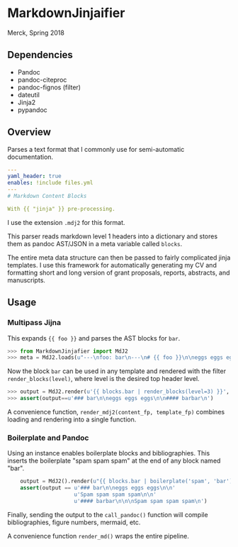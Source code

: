 # MarkdownJinjaifier

Merck, Spring 2018

## Dependencies

- Pandoc
- pandoc-citeproc
- pandoc-fignos (filter)
- dateutil
- Jinja2
- pypandoc

## Overview

Parses a text format that I commonly use for semi-automatic documentation.

```yaml
---
yaml_header: true
enables: !include files.yml
---
# Markdown Content Blocks

With {{ "jinja" }} pre-processing.
```

I use the extension `.mdj2` for this format.  

This parser reads markdown level 1 headers into a dictionary 
and stores them as pandoc AST/JSON in a meta variable called
`blocks`.

The entire meta data structure can then be passed to fairly 
complicated jinja templates.  I use this framework for automatically
generating my CV and formatting short and long version of grant 
proposals, reports, abstracts, and manuscripts.

## Usage

### Multipass Jijna

This expands `{{ foo }}` and parses the AST blocks for `bar`.

```python
>>> from MarkdownJinjafier import MdJ2
>>> meta = MdJ2.loads(u"---\nfoo: bar\n---\n# {{ foo }}\n\neggs eggs eggs\n\n## {{ foo*2 }}")
```

Now the block `bar` can be used in any template and rendered with the filter
`render_blocks(level)`, where level is the desired top header level.

```python
>>> output = MdJ2.render(u'{{ blocks.bar | render_blocks(level=3) }}', meta)
>>> assert(output==u'### bar\n\neggs eggs eggs\n\n#### barbar\n')
```

A convenience function, `render_mdj2(content_fp, template_fp)` combines loading
and rendering into a single function.

### Boilerplate and Pandoc

Using an instance enables boilerplate blocks and bibliographies. This inserts
the boilerplate "spam spam spam" at the end of any block named "bar".

```python
    output = MdJ2().render(u"{{ blocks.bar | boilerplate('spam', 'bar') | render_blocks(level=3) }}\n\n{{ boilerplate('spam') }}\n", meta)
    assert(output == u'### bar\n\neggs eggs eggs\n\n'
                     u'Spam spam spam spam\n\n'
                     u'#### barbar\n\n\nSpam spam spam spam\n')
```

Finally, sending the output to the `call_pandoc()` function will compile
bibliographies, figure numbers, mermaid, etc.

A convenience function `render_md()` wraps the entire pipeline.
